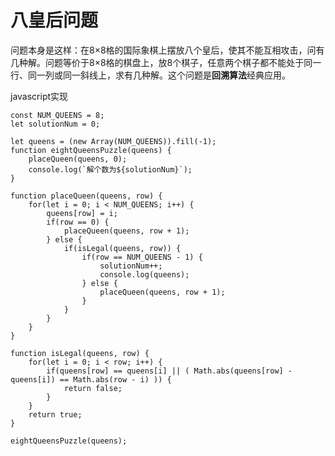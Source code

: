 # 八皇后问题

问题本身是这样：在8×8格的国际象棋上摆放八个皇后，使其不能互相攻击，问有几种解。问题等价于8×8格的棋盘上，放8个棋子，任意两个棋子都不能处于同一行、同一列或同一斜线上，求有几种解。这个问题是**回溯算法**经典应用。

javascript实现

    const NUM_QUEENS = 8;
    let solutionNum = 0;

    let queens = (new Array(NUM_QUEENS)).fill(-1);
    function eightQueensPuzzle(queens) {
        placeQueen(queens, 0);
        console.log(`解个数为${solutionNum}`);
    }

    function placeQueen(queens, row) {
        for(let i = 0; i < NUM_QUEENS; i++) {
            queens[row] = i;
            if(row == 0) {
                placeQueen(queens, row + 1);
            } else {
                if(isLegal(queens, row)) {
                    if(row == NUM_QUEENS - 1) {
                        solutionNum++;
                        console.log(queens);
                    } else {
                        placeQueen(queens, row + 1);
                    }
                }
            }
        }
    }

    function isLegal(queens, row) {
        for(let i = 0; i < row; i++) {
            if(queens[row] == queens[i] || ( Math.abs(queens[row] - queens[i]) == Math.abs(row - i) )) {
                return false;
            }
        }
        return true;
    }

    eightQueensPuzzle(queens);



